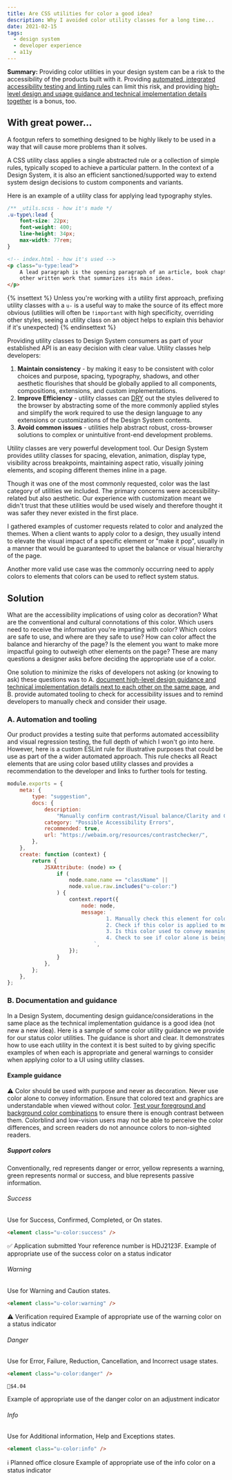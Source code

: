 ```yaml
---
title: Are CSS utilities for color a good idea?
description: Why I avoided color utility classes for a long time...
date: 2021-02-15
tags:
  - design system
  - developer experience
  - a11y
---
```


**Summary:** Providing color utilities in your design system can be a risk to the accessibility of the products built with it. Providing [automated, integrated accessibility testing and linting rules](#automation-and-tooling) can limit this risk, and providing [high-level design and usage guidance and technical implementation details together](#documentation-and-guidance) is a bonus, too.

## With great power...

A footgun refers to something designed to be highly likely to be used in a way that will cause more problems than it solves.

A CSS utility class applies a single abstracted rule or a collection of simple rules, typically scoped to achieve a particular pattern. In the context of a Design System, it is also an efficient sanctioned/supported way to extend system design decisions to custom components and variants.

Here is an example of a utility class for applying lead typography styles.

```css
/** _utils.scss - how it's made */
.u-type\:lead {
	font-size: 22px;
	font-weight: 400;
	line-height: 34px;
	max-width: 77rem;
}
```

```html
<!-- index.html - how it's used -->
<p class="u-type:lead">
	A lead paragraph is the opening paragraph of an article, book chapter, or
	other written work that summarizes its main ideas.
</p>
```

{% insettext %}
Unless you're working with a utility first approach, prefixing utility classes with a `u-` is a useful way to make the source of its effect more obvious (utilities will often be `!important` with high specificity, overriding other styles, seeing a utility class on an object helps to explain this behavior if it's unexpected)
{% endinsettext %}

Providing utility classes to Design System consumers as part of your established API is an easy decision with clear value. Utility classes help developers:

1. **Maintain consistency** - by making it easy to be consistent with color choices and purpose, spacing, typography, shadows, and other aesthetic flourishes that should be globally applied to all components, compositions, extensions, and custom implementations.
2. **Improve Efficiency** - utility classes can [DRY](https://en.wikipedia.org/wiki/Don%27t_repeat_yourself) out the styles delivered to the browser by abstracting some of the more commonly applied styles and simplify the work required to use the design language to any extensions or customizations of the Design System contents.
3. **Avoid common issues** - utilities help abstract robust, cross-browser solutions to complex or unintuitive front-end development problems.

Utility classes are very powerful development tool. Our Design System provides utility classes for spacing, elevation, animation, display type, visibility across breakpoints, maintaining aspect ratio, visually joining elements, and scoping different themes inline in a page.

Though it was one of the most commonly requested, color was the last category of utilities we included. The primary concerns were accessibility-related but also aesthetic. Our experience with customization meant we didn't trust that these utilities would be used wisely and therefore thought it was safer they never existed in the first place.

I gathered examples of customer requests related to color and analyzed the themes. When a client wants to apply color to a design, they usually intend to elevate the visual impact of a specific element or "make it pop", usually in a manner that would be guaranteed to upset the balance or visual hierarchy of the page.

Another more valid use case was the commonly occurring need to apply colors to elements that colors can be used to reflect system status.

## Solution

What are the accessibility implications of using color as decoration? What are the conventional and cultural connotations of this color. Which users need to receive the information you're imparting with color? Which colors are safe to use, and where are they safe to use? How can color affect the balance and hierarchy of the page? Is the element you want to make more impactful going to outweigh other elements on the page? These are many questions a designer asks before deciding the appropriate use of a color.

One solution to minimize the risks of developers not asking (or knowing to ask) these questions was to A. [document high-level design guidance and technical implementation details next to each other on the same page](https://heydonworks.com/article/how-i-accidentally-killed-several-ux-designers/), and B. provide automated tooling to check for accessibility issues and to remind developers to manually check and consider their usage.

### A. Automation and tooling

Our product provides a testing suite that performs automated accessibility and visual regression testing, the full depth of which I won't go into here. However, here is a custom ESLint rule for illustrative purposes that could be use as part of the a wider automated approach. This rule checks all React elements that are using color based utility classes and provides a recommendation to the developer and links to further tools for testing.

```js
module.exports = {
	meta: {
		type: "suggestion",
		docs: {
			description:
				"Manually confirm contrast/Visual balance/Clarity and Consistency for color utility class use",
			category: "Possible Accessibility Errors",
			recommended: true,
			url: "https://webaim.org/resources/contrastchecker/",
		},
	},
	create: function (context) {
		return {
			JSXAttribute: (node) => {
				if (
					node.name.name == "className" ||
					node.value.raw.includes("u-color:")
				) {
					context.report({
						node: node,
						message: `
								1. Manually check this element for color contrast against its background. Include tests for the interaction states if applicable. 
								2. Check if this color is applied to more than 10% of the page; one color should not overpower the other colors on the page.
								3. Is this color used to convey meaning consistently across the application, and does the selected color use align with conventional use or have mismatched cultural connotations to your user?
								4. Check to see if color alone is being used to convey information, and ensure text and graphics are understandable when viewed without color.
							`,
					});
				}
			},
		};
	},
};
```

### B. Documentation and guidance

In a Design System, documenting design guidance/considerations in the same place as the technical implementation guidance is a good idea (not new a new idea).
Here is a sample of some color utility guidance we provide for our status color utilities. The guidance is short and clear. It demonstrates how to use each utility in the context it is best suited to by giving specific examples of when each is appropriate and general warnings to consider when applying color to a UI using utility classes.

#### Example guidance

⚠️ Color should be used with purpose and never as decoration. Never use color alone to convey information. Ensure that colored text and graphics are understandable when viewed without color. [Test your foreground and background color combinations](https://webaim.org/resources/contrastchecker/) to ensure there is enough contrast between them. Colorblind and low-vision users may not be able to perceive the color differences, and screen readers do not announce colors to non-sighted readers.

##### Support colors

Conventionally, red represents danger or error, yellow represents a warning, green represents normal or success, and blue represents passive information.

###### Success

Use for Success, Confirmed, Completed, or On states.

```html
<element class="u-color:success" />
```

✅ Application submitted
Your reference number is HDJ2123F.
Example of appropriate use of the success color on a status indicator

###### Warning

Use for Warning and Caution states.

```html
<element class="u-color:warning" />
```

⚠️ Verification required
Example of appropriate use of the warning color on a status indicator

###### Danger

Use for Error, Failure, Reduction, Cancellation, and Incorrect usage states.

```html
<element class="u-color:danger" />
```

`🔻$4.04`

Example of appropriate use of the danger color on an adjustment indicator

###### Info

Use for Additional information, Help and Exceptions states.

```html
<element class="u-color:info" />
```

ℹ️ Planned office closure
Example of appropriate use of the info color on a status indicator
